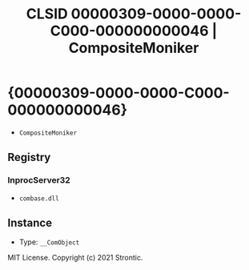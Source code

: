 ﻿---
title: "CLSID 00000309-0000-0000-C000-000000000046 | CompositeMoniker"
excerpt: What is COM-Object CLSID 00000309-0000-0000-C000-000000000046?
---

# {00000309-0000-0000-C000-000000000046}

* `CompositeMoniker`

## Registry


### InprocServer32

* `combase.dll`

## Instance

* Type: `__ComObject`

MIT License. Copyright (c) 2021 Strontic.


